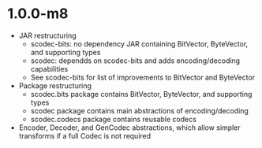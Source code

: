 1.0.0-m8
========
 - JAR restructuring
   - scodec-bits: no dependency JAR containing BitVector, ByteVector, and supporting types
   - scodec: dependds on scodec-bits and adds encoding/decoding capabilities
   - See scodec-bits for list of improvements to BitVector and ByteVector
 - Package restructuring
   - scodec.bits package contains BitVector, ByteVector, and supporting types
   - scodec package contains main abstractions of encoding/decoding
   - scodec.codecs package contains reusable codecs
 - Encoder, Decoder, and GenCodec abstractions, which allow simpler transforms if a full Codec is not required
